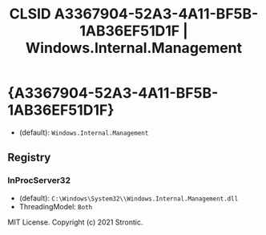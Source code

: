 ﻿---
title: "CLSID A3367904-52A3-4A11-BF5B-1AB36EF51D1F | Windows.Internal.Management"
excerpt: What is COM-Object CLSID A3367904-52A3-4A11-BF5B-1AB36EF51D1F?
---

# {A3367904-52A3-4A11-BF5B-1AB36EF51D1F}

* (default): `Windows.Internal.Management`

## Registry


### InProcServer32

* (default): `C:\Windows\System32\\Windows.Internal.Management.dll`
* ThreadingModel: `Both`

MIT License. Copyright (c) 2021 Strontic.



